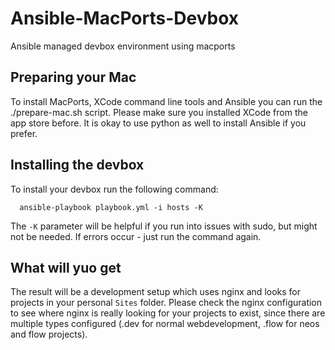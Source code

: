 Ansible-MacPorts-Devbox
=======================

Ansible managed devbox environment using macports

Preparing your Mac
------------------

To install MacPorts, XCode command line tools and Ansible you can run the ./prepare-mac.sh script.
Please make sure you installed XCode from the app store before.
It is okay to use python as well to install Ansible if you prefer.

Installing the devbox
---------------------

To install your devbox run the following command:

```
  ansible-playbook playbook.yml -i hosts -K
```

The `-K` parameter will be helpful if you run into issues with sudo, but might not be needed.
If errors occur - just run the command again.

What will yuo get
-----------------

The result will be a development setup which uses nginx and looks for projects in your personal `Sites` folder.
Please check the nginx configuration to see where nginx is really looking for your projects to exist, since there
are multiple types configured (.dev for normal webdevelopment, .flow for neos and flow projects).